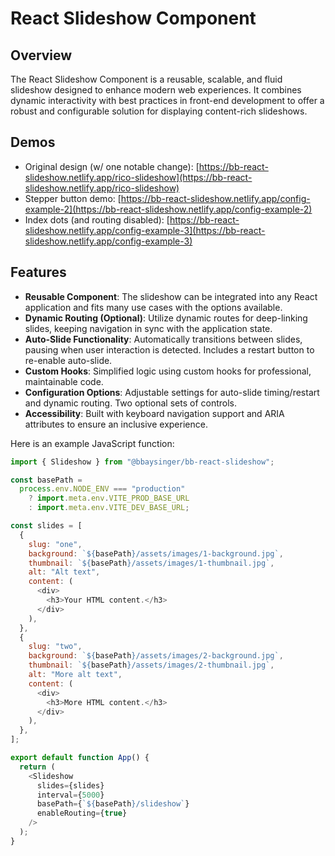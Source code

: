 # React Slideshow Component

## Overview

The React Slideshow Component is a reusable, scalable, and fluid slideshow designed to enhance modern web experiences. It combines dynamic interactivity with best practices in front-end development to offer a robust and configurable solution for displaying content-rich slideshows.

## Demos

- Original design (w/ one notable change):
 [https://bb-react-slideshow.netlify.app/rico-slideshow](https://bb-react-slideshow.netlify.app/rico-slideshow)
- Stepper button demo:
 [https://bb-react-slideshow.netlify.app/config-example-2](https://bb-react-slideshow.netlify.app/config-example-2)
- Index dots (and routing disabled):
 [https://bb-react-slideshow.netlify.app/config-example-3](https://bb-react-slideshow.netlify.app/config-example-3)

## Features

- **Reusable Component**: The slideshow can be integrated into any React application and fits many use cases with the options available.
- **Dynamic Routing (Optional)**: Utilize dynamic routes for deep-linking slides, keeping navigation in sync with the application state.
- **Auto-Slide Functionality**: Automatically transitions between slides, pausing when user interaction is detected. Includes a restart button to re-enable auto-slide.
- **Custom Hooks**: Simplified logic using custom hooks for professional, maintainable code.
- **Configuration Options**: Adjustable settings for auto-slide timing/restart and dynamic routing. Two optional sets of controls.
- **Accessibility**: Built with keyboard navigation support and ARIA attributes to ensure an inclusive experience.

Here is an example JavaScript function:

```javascript
import { Slideshow } from "@bbaysinger/bb-react-slideshow";

const basePath =
  process.env.NODE_ENV === "production"
    ? import.meta.env.VITE_PROD_BASE_URL
    : import.meta.env.VITE_DEV_BASE_URL;

const slides = [
  {
    slug: "one",
    background: `${basePath}/assets/images/1-background.jpg`,
    thumbnail: `${basePath}/assets/images/1-thumbnail.jpg`,
    alt: "Alt text",
    content: (
      <div>
        <h3>Your HTML content.</h3>
      </div>
    ),
  },
  {
    slug: "two",
    background: `${basePath}/assets/images/2-background.jpg`,
    thumbnail: `${basePath}/assets/images/2-thumbnail.jpg`,
    alt: "More alt text",
    content: (
      <div>
        <h3>More HTML content.</h3>
      </div>
    ),
  },
];

export default function App() {
  return (
    <Slideshow
      slides={slides}
      interval={5000}
      basePath={`${basePath}/slideshow`}
      enableRouting={true}
    />
  );
}
```
